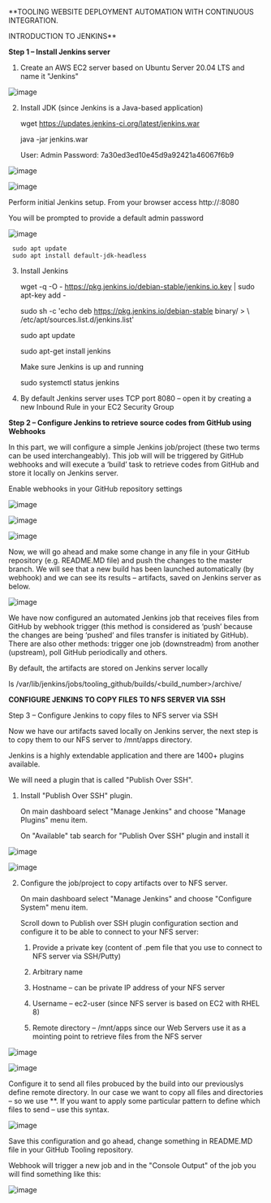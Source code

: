 **TOOLING WEBSITE DEPLOYMENT AUTOMATION WITH CONTINUOUS INTEGRATION. 

 INTRODUCTION TO JENKINS**
 
**Step 1 – Install Jenkins server**

1. Create an AWS EC2 server based on Ubuntu Server 20.04 LTS and name it "Jenkins"

![image](https://user-images.githubusercontent.com/67065306/136219406-096c6220-46bb-4bef-a641-c95c8803bf47.png)


2. Install JDK (since Jenkins is a Java-based application)

     wget https://updates.jenkins-ci.org/latest/jenkins.war
     
     java -jar jenkins.war
     
     User: Admin     Password: 7a30ed3ed10e45d9a92421a46067f6b9
     
 ![image](https://user-images.githubusercontent.com/67065306/136225000-a20070ee-6370-4066-a0a4-fdcc6a3f5e24.png)


![image](https://user-images.githubusercontent.com/67065306/136225684-ba1014d8-850a-4ad7-86de-aec4fcf528c5.png)

Perform initial Jenkins setup.
From your browser access http://<Jenkins-Server-Public-IP-Address-or-Public-DNS-Name>:8080

You will be prompted to provide a default admin password

![image](https://user-images.githubusercontent.com/67065306/136225999-8cf7ec66-f392-4656-bb10-56fb33a47bbe.png)

     sudo apt update
     sudo apt install default-jdk-headless

3. Install Jenkins

    wget -q -O - https://pkg.jenkins.io/debian-stable/jenkins.io.key | sudo apt-key add -
    
    sudo sh -c 'echo deb https://pkg.jenkins.io/debian-stable binary/ > \  /etc/apt/sources.list.d/jenkins.list'
    
    sudo apt update
    
    sudo apt-get install jenkins
    
    Make sure Jenkins is up and running

    sudo systemctl status jenkins

4. By default Jenkins server uses TCP port 8080 – open it by creating a new Inbound Rule in your EC2 Security Group

 
**Step 2 – Configure Jenkins to retrieve source codes from GitHub using Webhooks**
 
In this part, we will configure a simple Jenkins job/project (these two terms can be used interchangeably). 
This job will will be triggered by GitHub webhooks and will execute a ‘build’ task to retrieve codes from GitHub and store it locally on Jenkins server.

Enable webhooks in your GitHub repository settings

 
 ![image](https://user-images.githubusercontent.com/67065306/136272944-44eb794b-6a92-4b41-8852-c51bcce99679.png)

 ![image](https://user-images.githubusercontent.com/67065306/136274892-90fce32a-1330-4053-b5f4-463fe7f08395.png)

 ![image](https://user-images.githubusercontent.com/67065306/136274956-02de72f1-de52-4b46-a191-2d750a9bf74b.png)

 Now, we will go ahead and make some change in any file in your GitHub repository (e.g. README.MD file) and push
 the changes to the master branch. We will see that a new build has been launched automatically (by webhook) and 
 we can see its results – artifacts, saved on Jenkins server as below.

 ![image](https://user-images.githubusercontent.com/67065306/136277364-a1a58f2a-8045-49d3-b887-fac23ae8f373.png)

We have now configured an automated Jenkins job that receives files from GitHub by webhook trigger (this method is 
considered as ‘push’ because the changes are being ‘pushed’ and files transfer is initiated by GitHub). 
There are also other methods: trigger one job (downstreadm) from another (upstream), poll GitHub periodically and others.

By default, the artifacts are stored on Jenkins server locally

ls /var/lib/jenkins/jobs/tooling_github/builds/<build_number>/archive/
 
**CONFIGURE JENKINS TO COPY FILES TO NFS SERVER VIA SSH**
 
Step 3 – Configure Jenkins to copy files to NFS server via SSH

 Now we have our artifacts saved locally on Jenkins server, the next step is to copy them to our NFS server to /mnt/apps directory.

Jenkins is a highly extendable application and there are 1400+ plugins available. 
 
We will need a plugin that is called "Publish Over SSH".

1. Install "Publish Over SSH" plugin.
 
   On main dashboard select "Manage Jenkins" and choose "Manage Plugins" menu item.

   On "Available" tab search for "Publish Over SSH" plugin and install it
 
![image](https://user-images.githubusercontent.com/67065306/136279359-8ce48ae9-9338-457f-beb7-0d1e50be0fc3.png)
 
![image](https://user-images.githubusercontent.com/67065306/136279215-67fc2b1a-be8a-45b8-a2df-c76661f14529.png)

2. Configure the job/project to copy artifacts over to NFS server.

   On main dashboard select "Manage Jenkins" and choose "Configure System" menu item.

   Scroll down to Publish over SSH plugin configuration section and configure it to be able to connect to your NFS server:

    1. Provide a private key (content of .pem file that you use to connect to NFS server via SSH/Putty)
    
    2. Arbitrary name
    
    3. Hostname – can be private IP address of your NFS server
    
    4. Username – ec2-user (since NFS server is based on EC2 with RHEL 8)
    
    5. Remote directory – /mnt/apps since our Web Servers use it as a mointing point to retrieve files from the NFS server
 
 ![image](https://user-images.githubusercontent.com/67065306/136284559-e8823eaf-33d1-4da6-8a22-b4ebfe27301d.png)

 ![image](https://user-images.githubusercontent.com/67065306/136286209-b1a081fa-70f3-428f-a674-ff81d848871a.png)

Configure it to send all files probuced by the build into our previouslys define remote directory. 
In our case we want to copy all files and directories – so we use **.
If you want to apply some particular pattern to define which files to send – use this syntax.
 
 
 ![image](https://user-images.githubusercontent.com/67065306/136287376-31aa039b-389d-40a6-b045-8d0ecf8cc8cb.png)

Save this configuration and go ahead, change something in README.MD file in your GitHub Tooling repository.

Webhook will trigger a new job and in the "Console Output" of the job you will find something like this:
 
 ![image](https://user-images.githubusercontent.com/67065306/136287673-6465dece-97af-4bd4-b62f-20d91a62624d.png)

 
 
 
 
 
 
 
 
 
 
 
 
 
 
 
 
 
 
 
